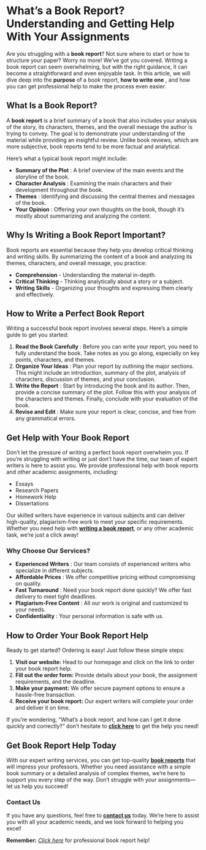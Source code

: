 # What’s a Book Report? Understanding and Getting Help With Your Assignments

Are you struggling with a **book report**? Not sure where to start or how to structure your paper? Worry no more! We’ve got you covered. Writing a book report can seem overwhelming, but with the right guidance, it can become a straightforward and even enjoyable task. In this article, we will dive deep into the **purpose** of a book report, **how to write one** , and how you can get professional help to make the process even easier.

## What Is a Book Report?

A **book report** is a brief summary of a book that also includes your analysis of the story, its characters, themes, and the overall message the author is trying to convey. The goal is to demonstrate your understanding of the material while providing an insightful review. Unlike book reviews, which are more subjective, book reports tend to be more factual and analytical.

Here’s what a typical book report might include:

- **Summary of the Plot** : A brief overview of the main events and the storyline of the book.
- **Character Analysis** : Examining the main characters and their development throughout the book.
- **Themes** : Identifying and discussing the central themes and messages of the book.
- **Your Opinion** : Offering your own thoughts on the book, though it’s mostly about summarizing and analyzing the content.

## Why Is Writing a Book Report Important?

Book reports are essential because they help you develop critical thinking and writing skills. By summarizing the content of a book and analyzing its themes, characters, and overall message, you practice:

- **Comprehension** - Understanding the material in-depth.
- **Critical Thinking** - Thinking analytically about a story or a subject.
- **Writing Skills** - Organizing your thoughts and expressing them clearly and effectively.

## How to Write a Perfect Book Report

Writing a successful book report involves several steps. Here’s a simple guide to get you started:

1. **Read the Book Carefully** : Before you can write your report, you need to fully understand the book. Take notes as you go along, especially on key points, characters, and themes.
2. **Organize Your Ideas** : Plan your report by outlining the major sections. This might include an introduction, summary of the plot, analysis of characters, discussion of themes, and your conclusion.
3. **Write the Report** : Start by introducing the book and its author. Then, provide a concise summary of the plot. Follow this with your analysis of the characters and themes. Finally, conclude with your evaluation of the book.
4. **Revise and Edit** : Make sure your report is clear, concise, and free from any grammatical errors.

## Get Help with Your Book Report

Don’t let the pressure of writing a perfect book report overwhelm you. If you’re struggling with writing or just don’t have the time, our team of expert writers is here to assist you. We provide professional help with book reports and other academic assignments, including:

- Essays
- Research Papers
- Homework Help
- Dissertations

Our skilled writers have experience in various subjects and can deliver high-quality, plagiarism-free work to meet your specific requirements. Whether you need help with [**writing a book report**](https://tinyurl.com/topessay?keyword=whats+a+book+report), or any other academic task, we’re just a click away!

### Why Choose Our Services?

- **Experienced Writers** : Our team consists of experienced writers who specialize in different subjects.
- **Affordable Prices** : We offer competitive pricing without compromising on quality.
- **Fast Turnaround** : Need your book report done quickly? We offer fast delivery to meet tight deadlines.
- **Plagiarism-Free Content** : All our work is original and customized to your needs.
- **Confidentiality** : Your personal information is safe with us.

## How to Order Your Book Report Help

Ready to get started? Ordering is easy! Just follow these simple steps:

1. **Visit our website:** Head to our homepage and click on the link to order your book report help.
2. **Fill out the order form:** Provide details about your book, the assignment requirements, and the deadline.
3. **Make your payment:** We offer secure payment options to ensure a hassle-free transaction.
4. **Receive your book report:** Our expert writers will complete your order and deliver it on time.

If you’re wondering, “What’s a book report, and how can I get it done quickly and correctly?” don’t hesitate to [**click here**](https://tinyurl.com/topessay?keyword=whats+a+book+report) to get the help you need!

## Get Book Report Help Today

With our expert writing services, you can get top-quality [**book reports**](https://tinyurl.com/topessay?keyword=whats+a+book+report) that will impress your professors. Whether you need assistance with a simple book summary or a detailed analysis of complex themes, we’re here to support you every step of the way. Don’t struggle with your assignments—let us help you succeed!

### Contact Us

If you have any questions, feel free to [**contact us**](https://tinyurl.com/topessay?keyword=whats+a+book+report) today. We’re here to assist you with all your academic needs, and we look forward to helping you excel!

**Remember:** [_Click here_](https://tinyurl.com/topessay?keyword=whats+a+book+report) for professional book report help!
